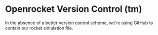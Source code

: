 # Openrocket Version Control (tm)
In the absence of a better version control scheme, we're using GitHub to contain our rocket simulation file.
